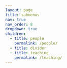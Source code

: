 ```yaml
---
layout: page
title: submenus
nav: true
nav_order: 8
dropdown: true
children:
  - title: people
    permalink: /people/
  - title: divider
  - title: teaching
    permalink: /teaching/
---
```

